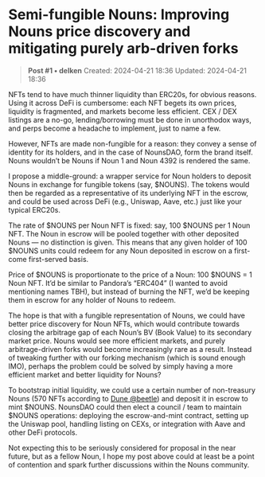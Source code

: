 # Semi-fungible Nouns: Improving Nouns price discovery and mitigating purely arb-driven forks

<!-- ✦✦✦ POST START ✦✦✦ -->

> **Post #1 • delken**
> Created: 2024-04-21 18:36
> Updated: 2024-04-21 18:36

NFTs tend to have much thinner liquidity than ERC20s, for obvious reasons. Using it across DeFi is cumbersome: each NFT begets its own prices, liquidity is fragmented, and markets become less efficient. CEX / DEX listings are a no-go, lending/borrowing must be done in unorthodox ways, and perps become a headache to implement, just to name a few.

However, NFTs are made non-fungible for a reason: they convey a sense of identity for its holders, and in the case of NounsDAO, form the brand itself. Nouns wouldn’t be Nouns if Noun 1 and Noun 4392 is rendered the same.

I propose a middle-ground: a wrapper service for Noun holders to deposit Nouns in exchange for fungible tokens (say, $NOUNS). The tokens would then be regarded as a representative of its underlying NFT in the escrow, and could be used across DeFi (e.g., Uniswap, Aave, etc.) just like your typical ERC20s.

The rate of $NOUNS per Noun NFT is fixed: say, 100 $NOUNS per 1 Noun NFT. The Noun in escrow will be pooled together with other deposited Nouns — no distinction is given. This means that any given holder of 100 $NOUNS units could redeem for any Noun deposited in escrow on a first-come first-served basis.

Price of $NOUNS is proportionate to the price of a Noun: 100 $NOUNS = 1 Noun NFT. It’d be similar to Pandora’s “ERC404” (I wanted to avoid mentioning names TBH), but instead of burning the NFT, we’d be keeping them in escrow for any holder of Nouns to redeem.

The hope is that with a fungible representation of Nouns, we could have better price discovery for Noun NFTs, which would contribute towards closing the arbitrage gap of each Noun’s BV (Book Value) to its secondary market price. Nouns would see more efficient markets, and purely arbitrage-driven forks would become increasingly rare as a result. Instead of tweaking further with our forking mechanism (which is sound enough IMO), perhaps the problem could be solved by simply having a more efficient market and better liquidity for Nouns?

To bootstrap initial liquidity, we could use a certain number of non-treasury Nouns (570 NFTs according to [Dune @beetle](https://dune.com/queries/2980812/4944877)) and deposit it in escrow to mint $NOUNS. NounsDAO could then elect a council / team to maintain $NOUNS operations: deploying the escrow-and-mint contract, setting up the Uniswap pool, handling listing on CEXs, or integration with Aave and other DeFi protocols.

Not expecting this to be seriously considered for proposal in the near future, but as a fellow Noun, I hope my post above could at least be a point of contention and spark further discussions within the Nouns community.

<!-- ✦✦✦ POST END ✦✦✦ -->

